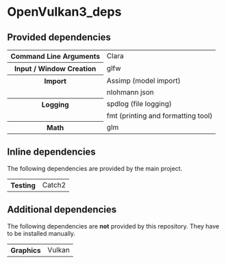 # OpenVulkan3_deps

## Provided dependencies
<table>
    <tr>
        <th>Command Line Arguments</th>
        <td>Clara</td>
    </tr>
    <tr>
        <th>Input / Window Creation</th>
        <td>glfw</td>
    </tr>
    <tr>
        <th>Import</th>
        <td>Assimp (model import)</td>
    </tr>
    <tr><td></td><td>nlohmann json</td></tr>
    <tr>
        <th>Logging</th>
        <td>spdlog (file logging)</td>
    </tr>
    <tr><td></td><td>fmt (printing and formatting tool)</td></tr>
    <tr>
        <th>Math</th>
        <td>glm</td>
    </tr>
</table>

## Inline dependencies
The following dependencies are provided by the main project.

<table>
    <tr>
        <th>Testing</th>
        <td>Catch2</td>
    </tr>
</table>

## Additional dependencies
The following dependencies are **not** provided by this repository. They have to be installed manually.

<table>
    <tr>
        <th>Graphics</th>
        <td>Vulkan</td>
    </tr>
</table>
